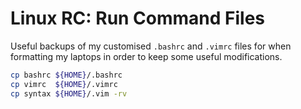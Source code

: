 # Linux RC: Run Command Files 

Useful backups of my customised `.bashrc` and `.vimrc` files for when 
formatting my laptops in order to keep some useful modifications.

```bash
cp bashrc ${HOME}/.bashrc
cp vimrc  ${HOME}/.vimrc
cp syntax ${HOME}/.vim -rv
```
